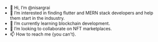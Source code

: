- 👋 Hi, I’m @nisargrai
- 👀 I’m interested in finding flutter and MERN stack developers and help them start in the indsustry.
- 🌱 I’m currently learning blockchain development.
- 💞️ I’m looking to collaborate on NFT marketplaces. 
- 📫 How to reach me {you can't}. 

<!---
nisargrai/nisargrai is a ✨ special ✨ repository because its `README.md` (this file) appears on your GitHub profile.
You can click the Preview link to take a look at your changes.
--->
